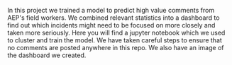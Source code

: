 In this project we trained a model to predict high value comments
from AEP's field workers. We combined relevant statistics into
a dashboard to find out which incidents might need to be focused
on more closely and taken more seriously. Here you will find a
jupyter notebook which we used to cluster and train the model.
We have taken careful steps to ensure that no comments are
posted anywhere in this repo. We also have an image of the 
dashboard we created.
